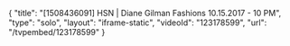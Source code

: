 {
    "title": "[1508436091] HSN | Diane Gilman Fashions 10.15.2017 - 10 PM",
    "type": "solo",
    "layout": "iframe-static",
    "videoId": "123178599",
    "url": "\/tvpembed\/123178599"
}